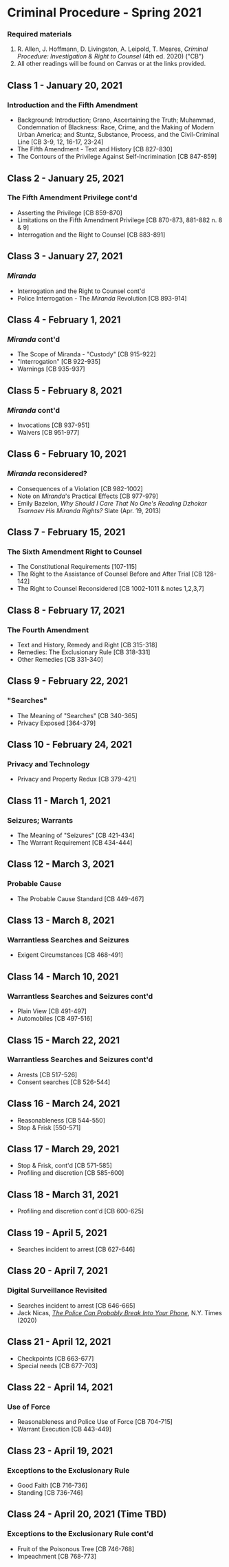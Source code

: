 # Criminal Procedure - Spring 2021

### Required materials
1. R. Allen, J. Hoffmann, D. Livingston, A. Leipold, T. Meares, _Criminal Procedure: Investigation & Right to Counsel_ (4th ed. 2020) ("CB")
2. All other readings will be found on Canvas or at the links provided.

## Class 1 - January 20, 2021
### Introduction and the Fifth Amendment
- Background: Introduction; Grano, Ascertaining the Truth; Muhammad, Condemnation of Blackness: Race, Crime, and the Making of Modern Urban America; and Stuntz, Substance, Process, and the Civil-Criminal Line [CB 3-9, 12, 16-17, 23-24]
- The Fifth Amendment - Text and History [CB 827-830]
- The Contours of the Privilege Against Self-Incrimination [CB 847-859]

## Class 2 - January 25, 2021  
### The Fifth Amendment Privilege cont'd  
- Asserting the Privilege [CB 859-870]
- Limitations on the Fifth Amendment Privilege [CB 870-873, 881-882 n. 8 & 9]
- Interrogation and the Right to Counsel [CB 883-891]  

## Class 3 - January 27, 2021  
### _Miranda_  
- Interrogation and the Right to Counsel cont'd
- Police Interrogation - The _Miranda_ Revolution [CB 893-914]

## Class 4 - February 1, 2021
### _Miranda_ cont'd
- The Scope of Miranda - "Custody" [CB 915-922]
- "Interrogation" [CB 922-935]
- Warnings [CB 935-937]  

## Class 5 - February 8, 2021
### _Miranda_ cont'd
- Invocations [CB 937-951]
- Waivers [CB 951-977]

## Class 6 - February 10, 2021
### _Miranda_ reconsidered?
- Consequences of a Violation [CB 982-1002]
- Note on _Miranda_'s Practical Effects [CB 977-979]
- Emily Bazelon, _Why Should I Care That No One's Reading Dzhokar Tsarnaev His Miranda Rights?_ Slate (Apr. 19, 2013)

## Class 7 - February 15, 2021
### The Sixth Amendment Right to Counsel
- The Constitutional Requirements [107-115]
- The Right to the Assistance of Counsel Before and After Trial [CB 128-142]
- The Right to Counsel Reconsidered [CB 1002-1011 & notes 1,2,3,7]

## Class 8 - February 17, 2021
### The Fourth Amendment
- Text and History, Remedy and Right [CB 315-318]
- Remedies: The Exclusionary Rule [CB 318-331]
- Other Remedies [CB 331-340]

## Class 9 - February 22, 2021
### "Searches"
- The Meaning of "Searches" [CB 340-365]
- Privacy Exposed [364-379]

## Class 10 - February 24, 2021
### Privacy and Technology
- Privacy and Property Redux [CB 379-421]

## Class 11 - March 1, 2021
### Seizures; Warrants
- The Meaning of "Seizures" [CB 421-434]
- The Warrant Requirement [CB 434-444]

## Class 12 - March 3, 2021
### Probable Cause
- The Probable Cause Standard [CB 449-467]

## Class 13 - March 8, 2021
### Warrantless Searches and Seizures
- Exigent Circumstances [CB 468-491]

## Class 14 - March 10, 2021
### Warrantless Searches and Seizures cont'd
- Plain View [CB 491-497]
- Automobiles [CB 497-516]

## Class 15 - March 22, 2021
### Warrantless Searches and Seizures cont'd
- Arrests [CB 517-526]
- Consent searches [CB 526-544]

## Class 16 - March 24, 2021
- Reasonableness [CB 544-550]
- Stop & Frisk [550-571]

## Class 17 - March 29, 2021
- Stop & Frisk, cont'd [CB 571-585]
- Profiling and discretion [CB 585-600]

## Class 18 - March 31, 2021
- Profiling and discretion cont'd [CB 600-625]

## Class 19 - April 5, 2021
- Searches incident to arrest [CB 627-646]

## Class 20 - April 7, 2021
### Digital Surveillance Revisited
- Searches incident to arrest [CB 646-665]
- Jack Nicas, [_The Police Can Probably Break Into Your Phone_](https://www.nytimes.com/2020/10/21/technology/iphone-encryption-police.html), N.Y. Times (2020)

## Class 21 - April 12, 2021
- Checkpoints [CB 663-677]
- Special needs [CB 677-703]

## Class 22 - April 14, 2021
### Use of Force
- Reasonableness and Police Use of Force [CB 704-715]
- Warrant Execution [CB 443-449]

## Class 23 - April 19, 2021
### Exceptions to the Exclusionary Rule
- Good Faith [CB 716-736]
- Standing [CB 736-746]

## Class 24 - April 20, 2021 (Time TBD)
### Exceptions to the Exclusionary Rule cont'd
- Fruit of the Poisonous Tree [CB 746-768]
- Impeachment [CB 768-773]
